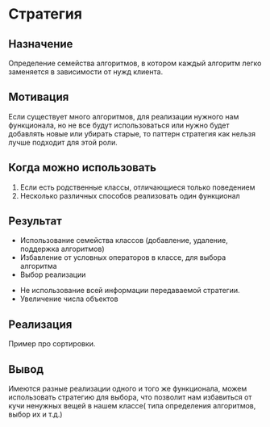 Стратегия
============

Назначение
------------

Определение семейства алгоритмов, в котором каждый алгоритм легко заменяется в зависимости от нужд клиента.

Мотивация
------------

Если существует много алгоритмов, для реализации нужного нам функционала, но не все будут использоваться или нужно будет добавлять новые или убирать старые, 
то паттерн стратегия как нельзя лучше подходит для этой роли.


Когда можно использовать
------------

1. Если есть родственные классы, отличающиеся только поведением
2. Несколько различных способов реализовать один функционал

Результат
------------

+ Использование семейства классов (добавление, удаление, поддержка алгоритмов)
+ Избавление от условных операторов в классе, для выбора алгоритма
+ Выбор реализации

- Не использование всей информации передаваемой стратегии.
- Увеличение числа объектов


Реализация 
-----------

Пример про сортировки.


Вывод
------------

Имеются разные реализации одного и того же функционала, можем использовать стратегию для выбора, что позволит нам избавиться от кучи ненужных вещей в нашем классе( типа определения алгоритмов, выбор их и т.д.)
 